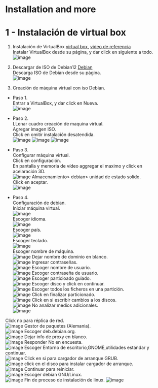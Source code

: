 # Installation and more

# 1 - Instalación de virtual box 

1. Instalación de VirtualBox [virtual box](https://www.virtualbox.org/wiki/Downloads), [video de referencia](https://www.youtube.com/watch?v=UC843sLW3As&ab_channel=FacultadAutodidacta)<br>
Instalar VirtualBox desde su página, y dar click en siguiente a todo.<br>
![image](https://github.com/SmoshCH/Itca2/assets/84145465/9c5b34b9-d101-452d-95fd-90c45a643f79)

2. Descargar de ISO de Debian12 [Debian](https://www.debian.org/index.es.html)<br>
Descarga ISO de Debian desde su página.<br>
![image](https://github.com/SmoshCH/Itca2/assets/84145465/c37c2298-9909-43b6-a158-5a78558f9d74)

3. Creación de máquina virtual con iso Debian.
- Paso 1.<br>
Entrar a VirtualBox, y dar click en Nueva.<br> 
![image](https://github.com/SmoshCH/Itca2/assets/84145465/756c0606-ab19-4666-b79b-283200aa2c87)

- Paso 2.<br>
LLenar cuadro creación de maquina virtual.<br>
Agregar imagen ISO.<br>
Click en omitir instalación desatendida.<br>
![image](https://github.com/SmoshCH/Itca2/assets/84145465/5f6292a0-69ca-4971-8f81-fdc3df6ee582)
![image](https://github.com/SmoshCH/Itca2/assets/84145465/a0a01eb7-eebe-4dbd-92f0-e25d85811a8d)
![image](https://github.com/SmoshCH/Itca2/assets/84145465/46c1c3c9-3a21-4622-8593-d57e830b5da0)


- Paso 3.<br>
Configurar máquina virtual.<br>
Click en configuración.<br>
En pantalla y memoria de vídeo aggregar el maximo y click en acelaración 3D.<br>
![image](https://github.com/SmoshCH/Itca2/assets/84145465/d58142da-38da-445f-a104-a174baf0a63c)
Almacenamiento> debian> unidad de estado solido.<br>
Click en aceptar.<br>
![image](https://github.com/SmoshCH/Itca2/assets/84145465/df3b5df9-3170-4155-ad93-68f417e53921)

- Paso 4.<br>
Configuración de debian.<br>
Iniciar máquina virtual.<br>
![image](https://github.com/SmoshCH/Itca2/assets/84145465/98e296cc-68ba-4576-b173-929c205a9bc3)<br>
Escoger idioma.<br>
![image](https://github.com/SmoshCH/Itca2/assets/84145465/dfd769f7-7a52-4d30-aa57-30281502d0a7)<br>
Escoger país.<br>
![image](https://github.com/SmoshCH/Itca2/assets/84145465/f52f6f6a-69f2-4b2e-b442-165984d9eb64)<br>
Escoger teclado.<br>
![image](https://github.com/SmoshCH/Itca2/assets/84145465/bb071ae8-fd50-4ce6-92cb-eb4452981ea5)<br>
Escoger nombre de máquina.<br>
![image](https://github.com/SmoshCH/Itca2/assets/84145465/fb5620a5-acc4-4ae7-a2a3-71dd8f481c67)
Dejar nombre de dominio en blanco.<br>
![image](https://github.com/SmoshCH/Itca2/assets/84145465/babb097b-7c22-4f97-9efb-6ae690853f9f)
Ingresar contraseñas.<br>
![image](https://github.com/SmoshCH/Itca2/assets/84145465/0d00111f-8f39-4c3e-8924-8fa0bddd9dde)
Escoger nombre de usuario.<br>
![image](https://github.com/SmoshCH/Itca2/assets/84145465/d7681176-8117-4aad-81b1-f5210098d574)
Escoger contraseña de usuario.<br>
![image](https://github.com/SmoshCH/Itca2/assets/84145465/581f6c67-1640-4f05-921c-57ab0f12f5d8)
Escoger particioado guiado.<br>
![image](https://github.com/SmoshCH/Itca2/assets/84145465/d0f8db98-fc60-4edf-a897-5610bbe72158)
Escoger disco y click en continuar.<br>
![image](https://github.com/SmoshCH/Itca2/assets/84145465/ffa73060-b4f3-4090-9926-dd3497dd4461)
Escoger todos los ficheros en una partición.<br>
![image](https://github.com/SmoshCH/Itca2/assets/84145465/e79a54a3-d1a3-4dec-a251-e8221ea737d1)
Click en finalizar particionado.<br>
![image](https://github.com/SmoshCH/Itca2/assets/84145465/aef2dbf6-fbc7-4b56-9a23-8b85543623fc)
Click en si escribir cambios a los discos.<br>
![image](https://github.com/SmoshCH/Itca2/assets/84145465/254904ab-30b9-4df8-8138-e66e5c8e8ccd)
No analizar medios adicionales.<br>
![image](https://github.com/SmoshCH/Itca2/assets/84145465/a8d6f7ed-9584-4a81-aa52-5ea5f3328263)

Click no para réplica de red.<br>
![image](https://github.com/SmoshCH/Itca2/assets/84145465/04d94595-429c-4067-99f6-d251de114b5b)
Gestor de paquetes (Alemania).<br>
![image](https://github.com/SmoshCH/Itca2/assets/84145465/132a1211-bd87-4d15-8114-49b2294d391c)
Escoger deb.debian.org.<br>
![image](https://github.com/SmoshCH/Itca2/assets/84145465/f6d4ac57-1b24-4bf2-90ef-4ae2f0e12c14)
Dejar info de proxy en blanco.<br>
![image](https://github.com/SmoshCH/Itca2/assets/84145465/23509ac1-3f4f-4da6-ae0b-a45e15025cbd)
Responder No en encuesta.<br>
![image](https://github.com/SmoshCH/Itca2/assets/84145465/5ed7a2b4-11ce-4497-89d0-ab7b5f0abf63)
Escoger Entorno de escritorio,GNOME,utilidades estándar y continuar.<br>
![image](https://github.com/SmoshCH/Itca2/assets/84145465/68c2fb86-2757-44b2-b20b-4cbff5cf96a0)
Click en si para cargador de arranque GRUB.<br>
![image](https://github.com/SmoshCH/Itca2/assets/84145465/8afbd37f-a504-4b4b-af2e-4f93b397a2db)
click en el disco para instalar cargador de arranque.<br>
![image](https://github.com/SmoshCH/Itca2/assets/84145465/8afbd37f-a504-4b4b-af2e-4f93b397a2db)
Continuar para reiniciar.<br>
![image](https://github.com/SmoshCH/Itca2/assets/84145465/995f7ceb-3b74-4680-902b-ed812c96a573)
Escoger debian GNU/Linux.<br>
![image](https://github.com/SmoshCH/Itca2/assets/84145465/4fe4f07d-6807-4646-a4f6-e906b8f5561d)
Fin de proceso de instalación de linux.
![image](https://github.com/SmoshCH/Itca2/assets/84145465/b9fe281f-041b-44c7-a348-9ef48c80a133)














